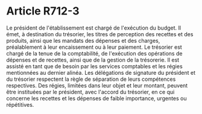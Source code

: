 # Article R712-3

Le président de l'établissement est chargé de l'exécution du budget. Il émet, à destination du trésorier, les titres de perception des recettes et des produits, ainsi que les mandats des dépenses et des charges, préalablement à leur encaissement ou à leur paiement.   Le trésorier est chargé de la tenue de la comptabilité, de l'exécution des opérations de dépenses et de recettes, ainsi que de la gestion de la trésorerie. Il est assisté en tant que de besoin par les services comptables et les régies mentionnées au dernier alinéa.   Les délégations de signature du président et du trésorier respectent la règle de séparation de leurs compétences respectives.   Des régies, limitées dans leur objet et leur montant, peuvent être instituées par le président, avec l'accord du trésorier, en ce qui concerne les recettes et les dépenses de faible importance, urgentes ou répétitives.
